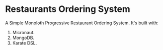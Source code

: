 # Restaurants Ordering System
A Simple Monoloth Progressive Restaurant Ordering System. It's built with: 
1. Micronaut. 
2. MongoDB. 
3. Karate DSL.
